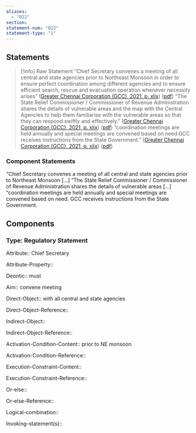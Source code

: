 ```yaml
---
aliases:
  - "022"
section: 
statement-num: "022"
statement-type: "1"
---
```

## Statements 
> [!info] Raw Statement
> “Chief Secretary convenes a meeting of all central and state agencies prior to Northeast Monsoon in order to ensure perfect coordination among different agencies and to ensure efficient search, rescue and evacuation operation whenever necessity arises” ([Greater Chennai Corporation (GCC), 2021, p. xlix](zotero://select/library/items/AZZSXLC8)) ([pdf](zotero://open-pdf/library/items/ZWDYK52D?page=49&annotation=6LSL8YKY))
> “The State Relief Commissioner / Commissioner of Revenue Administration shares the details of vulnerable areas and the map with the Central Agencies to help them familiarise with the vulnerable areas so that they can respond swiftly and effectively.” ([Greater Chennai Corporation (GCC), 2021, p. xlix](zotero://select/library/items/AZZSXLC8)) ([pdf](zotero://open-pdf/library/items/ZWDYK52D?page=49&annotation=7U4MZ24H))
> “coordination meetings are held annually and special meetings are convened based on need.GCC receives instructions from the State Government.” ([Greater Chennai Corporation (GCC), 2021, p. xlix](zotero://select/library/items/AZZSXLC8)) ([pdf](zotero://open-pdf/library/items/ZWDYK52D?page=49&annotation=4AM9ZNJX)) 
> 

### Component Statements
“Chief Secretary convenes a meeting of all central and state agencies prior to Northeast Monsoon \[...]
“The State Relief Commissioner / Commissioner of Revenue Administration shares the details of vulnerable areas \[...]
“coordination meetings are held annually and special meetings are convened based on need. GCC receives instructions from the State Government.
## Components
### Type: Regulatory Statement
Attribute:: Chief Secretary 

Attribute-Property::


Deontic:: must


Aim:: convene meeting


Direct-Object:: with all central and state agencies 

Direct-Object-Reference:: 


Indirect-Object::

Indirect-Object-Reference:: 


Activation-Condition-Content:: prior to NE monsoon

Activation-Condition-Reference:: 


Execution-Constraint-Content::

Execution-Constraint-Reference:: 


Or-else::

Or-else-Reference:: 


Logical-combination::


Invoking-statement(s)::
